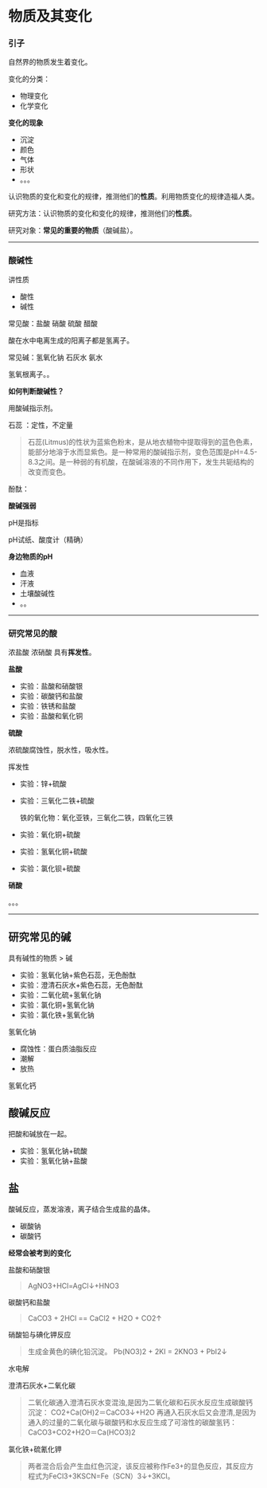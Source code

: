 # 物质及其变化

### 引子

自然界的物质发生着变化。

变化的分类：

- 物理变化
- 化学变化

**变化的现象**

- 沉淀
- 颜色
- 气体
- 形状
- 。。。

认识物质的变化和变化的规律，推测他们的**性质**。利用物质变化的规律造福人类。

研究方法：认识物质的变化和变化的规律，推测他们的**性质**。

研究对象：**常见的重要的物质**（酸碱盐）。

------

### 酸碱性

讲性质

- 酸性
- 碱性

常见酸：盐酸  硝酸 硫酸  醋酸

酸在水中电离生成的阳离子都是氢离子。



常见碱：氢氧化钠  石灰水  氨水

氢氧根离子。。

**如何判断酸碱性？**

用酸碱指示剂。

石蕊 ：定性，不定量

> 石蕊(Litmus)的性状为蓝紫色粉末，是从地衣植物中提取得到的蓝色色素，能部分地溶于水而显紫色。是一种常用的酸碱指示剂，变色范围是pH=4.5-8.3之间。是一种弱的有机酸，在酸碱溶液的不同作用下，发生共轭结构的改变而变色。

酚酞：



**酸碱强弱**

pH是指标

pH试纸、酸度计（精确）



**身边物质的pH**

- 血液
- 汗液
- 土壤酸碱性
- 。。

------

### 研究常见的酸

浓盐酸 浓硝酸 具有**挥发性**。

**盐酸**

- 实验：盐酸和硝酸银
- 实验：碳酸钙和盐酸
- 实验：铁锈和盐酸
- 实验：盐酸和氧化铜

**硫酸**

浓硫酸腐蚀性，脱水性，吸水性。

挥发性

- 实验：锌+硫酸

- 实验：三氧化二铁+硫酸

  铁的氧化物：氧化亚铁，三氧化二铁，四氧化三铁

- 实验：氧化铜+硫酸

- 实验：氢氧化铜+硫酸

- 实验：氯化钡+硫酸

**硝酸**

。。。

------

## 研究常见的碱

具有碱性的物质 > 碱

- 实验：氢氧化钠+紫色石蕊，无色酚酞
- 实验：澄清石灰水+紫色石蕊，无色酚酞
- 实验：二氧化硫+氢氧化钠
- 实验：氯化铜+氢氧化钠
- 实验：氯化铁+氢氧化钠

氢氧化钠

- 腐蚀性：蛋白质油脂反应
- 潮解
- 放热

氢氧化钙

## 酸碱反应

把酸和碱放在一起。

- 实验：氢氧化钠+硫酸
- 实验：氢氧化钠+盐酸

## 盐

酸碱反应，蒸发溶液，离子结合生成盐的晶体。

- 碳酸钠
- 碳酸钙





**经常会被考到的变化**

盐酸和硝酸银

> AgNO3+HCl=AgCl↓+HNO3

碳酸钙和盐酸

> CaCO3 + 2HCl == CaCl2 + H2O + CO2↑

硝酸铅与碘化钾反应

> 生成金黄色的碘化铅沉淀。
> Pb(NO3)2 + 2KI = 2KNO3 + PbI2↓

水电解

澄清石灰水+二氧化碳

> 二氧化碳通入澄清石灰水变混浊,是因为二氧化碳和石灰水反应生成碳酸钙沉淀：
> CO2+Ca(OH)2＝CaCO3↓+H2O
> 再通入石灰水后又会澄清,是因为通入的过量的二氧化碳与碳酸钙和水反应生成了可溶性的碳酸氢钙：
> CaCO3+CO2+H2O＝Ca(HCO3)2

氯化铁+硫氰化钾   

> 两者混合后会产生血红色沉淀，该反应被称作Fe3+的显色反应，其反应方程式为FeCl3+3KSCN=Fe（SCN）3↓+3KCl。
>

